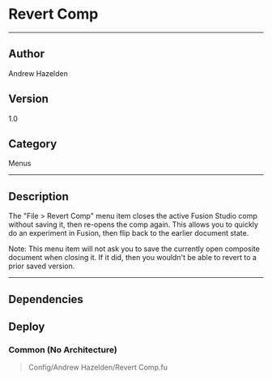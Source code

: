 # Revert Comp
___

## Author
Andrew Hazelden

## Version
1.0

## Category
Menus

___

## Description
<p>The "File &gt; Revert Comp" menu item closes the active Fusion Studio comp without saving it, then re-opens the comp again. This allows you to quickly do an experiment in Fusion, then flip back to the earlier document state.</p>
	
<p>Note: This menu item will not ask you to save the currently open composite document when closing it. If it did, then you wouldn't be able to revert to a prior saved version.</p>


___

## Dependencies

## Deploy

### Common (No Architecture)

> Config/Andrew Hazelden/Revert Comp.fu  

